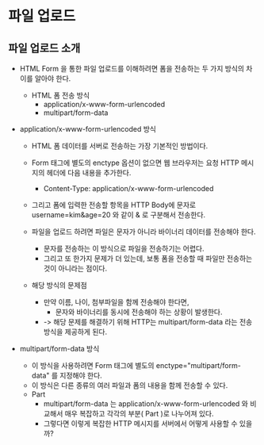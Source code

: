 # 파일 업로드

## 파일 업로드 소개

- HTML Form 을 통한 파일 업로드를 이해하려면 폼을 전송하는 두 가지 방식의 차이를 알아야 한다.
  - HTML 폼 전송 방식    
    - application/x-www-form-urlencoded
    - multipart/form-data

- application/x-www-form-urlencoded 방식
  - HTML 폼 데이터를 서버로 전송하는 가장 기본적인 방법이다.
  - Form 태그에 별도의 enctype 옵션이 없으면 웹 브라우저는 요청 HTTP 메시지의 헤더에 다음 내용을 추가한다.
    - Content-Type: application/x-www-form-urlencoded
  - 그리고 폼에 입력한 전송할 항목을 HTTP Body에 문자로 username=kim&age=20 와 같이 & 로 구분해서 전송한다.
  - 파일을 업로드 하려면 파일은 문자가 아니라 바이너리 데이터를 전송해야 한다. 
    - 문자를 전송하는 이 방식으로 파일을 전송하기는 어렵다. 
    - 그리고 또 한가지 문제가 더 있는데, 보통 폼을 전송할 때 파일만 전송하는 것이 아니라는 점이다.

  - 해당 방식의 문제점
    - 만약 이름, 나이, 첨부파일을 함께 전송해야 한다면, 
      - 문자와 바이너리를 동시에 전송해야 하는 상황이 발생한다.
    - -> 해당 문제를 해결하기 위해 HTTP는 multipart/form-data 라는 전송 방식을 제공하게 된다.

- multipart/form-data 방식
  - 이 방식을 사용하려면 Form 태그에 별도의 enctype="multipart/form-data" 를 지정해야 한다.
  - 이 방식은 다른 종류의 여러 파일과 폼의 내용을 함께 전송할 수 있다.
  - Part
    - multipart/form-data 는 application/x-www-form-urlencoded 와 비교해서 매우 복잡하고 각각의 부분( Part )로 나누어져 있다. 
    - 그렇다면 이렇게 복잡한 HTTP 메시지를 서버에서 어떻게 사용할 수 있을까?